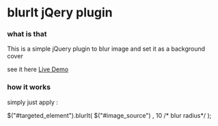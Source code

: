 # blurIt jQery plugin

### what is that

This is a simple jQuery plugin to blur image and set it as a background cover

see it here <a href="http://goo.gl/6jAL1n">Live Demo</a>

### how it works

simply just apply :

$("#targeted_element").blurIt( $("#image_source") , 10 /* blur radius*/ );

